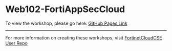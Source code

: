 
# Web102-FortiAppSecCloud

To view the workshop, please go here: [GitHub Pages Link](https://fortinetcloudcse.github.io/Web102-FortiAppSecCloud/)

---

For more information on creating these workshops, visit [FortinetCloudCSE User Repo](https://fortinetcloudcse.github.io/UserRepo/)
